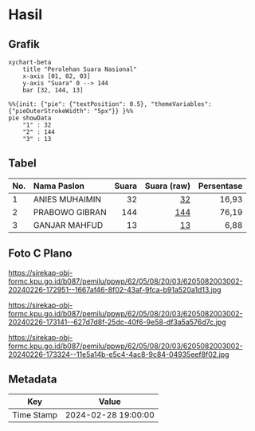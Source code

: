 # Hasil

## Grafik

```mermaid
xychart-beta
    title "Perolehan Suara Nasional"
    x-axis [01, 02, 03]
    y-axis "Suara" 0 --> 144
    bar [32, 144, 13]
```

```mermaid
%%{init: {"pie": {"textPosition": 0.5}, "themeVariables": {"pieOuterStrokeWidth": "5px"}} }%%
pie showData
    "1" : 32
    "2" : 144
    "3" : 13
```

## Tabel

| No. | Nama Paslon    | Suara | Suara (raw) | Persentase |
|:--- |:-------------- | -----:| -----------:| ----------:|
| 1   | ANIES MUHAIMIN | 32    | [32][p-1]   | 16,93      |
| 2   | PRABOWO GIBRAN | 144   | [144][p-2]  | 76,19      |
| 3   | GANJAR MAHFUD  | 13    | [13][p-3]   | 6,88       |


[p-1]: https://github.com/gigit-pemilu/pemilu-2024/blob/main/pilpres/hitung-suara/sub/62-kalimantan-tengah/sub/05-barito-utara/sub/08-teweh-selatan/sub/2003-bintang-ninggi-i/sub/002-tps/sub/paslon-1.txt
[p-2]: https://github.com/gigit-pemilu/pemilu-2024/blob/main/pilpres/hitung-suara/sub/62-kalimantan-tengah/sub/05-barito-utara/sub/08-teweh-selatan/sub/2003-bintang-ninggi-i/sub/002-tps/sub/paslon-2.txt
[p-3]: https://github.com/gigit-pemilu/pemilu-2024/blob/main/pilpres/hitung-suara/sub/62-kalimantan-tengah/sub/05-barito-utara/sub/08-teweh-selatan/sub/2003-bintang-ninggi-i/sub/002-tps/sub/paslon-3.txt

## Foto C Plano

https://sirekap-obj-formc.kpu.go.id/b087/pemilu/ppwp/62/05/08/20/03/6205082003002-20240226-172951--1667af46-8f02-43af-9fca-b91a520a1d13.jpg

https://sirekap-obj-formc.kpu.go.id/b087/pemilu/ppwp/62/05/08/20/03/6205082003002-20240226-173141--627d7d8f-25dc-40f6-9e58-df3a5a576d7c.jpg

https://sirekap-obj-formc.kpu.go.id/b087/pemilu/ppwp/62/05/08/20/03/6205082003002-20240226-173324--11e5a14b-e5c4-4ac8-9c84-04935eef8f02.jpg


## Metadata

| Key        | Value               |
| ---------- | ------------------- |
| Time Stamp | 2024-02-28 19:00:00 |



